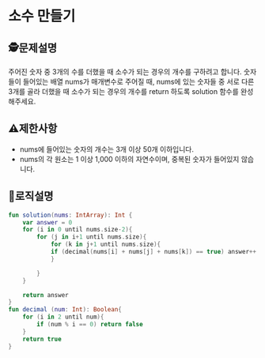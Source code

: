 소수 만들기
=
## 🕵️문제설명
주어진 숫자 중 3개의 수를 더했을 때 소수가 되는 경우의 개수를 구하려고 합니다. 숫자들이 들어있는 배열 nums가 매개변수로 주어질 때, nums에 있는 숫자들 중 서로 다른 3개를 골라 더했을 때 소수가 되는 경우의 개수를 return 하도록 solution 함수를 완성해주세요.

## ⚠️제한사항

- nums에 들어있는 숫자의 개수는 3개 이상 50개 이하입니다.
- nums의 각 원소는 1 이상 1,000 이하의 자연수이며, 중복된 숫자가 들어있지 않습니다.


## 🔎로직설명
```kotlin
fun solution(nums: IntArray): Int {
    var answer = 0
    for (i in 0 until nums.size-2){
        for (j in i+1 until nums.size){
            for (k in j+1 until nums.size){
            if (decimal(nums[i] + nums[j] + nums[k]) == true) answer++
            }

        }
    }

    return answer
}
fun decimal (num: Int): Boolean{
    for (i in 2 until num){
        if (num % i == 0) return false
    }
    return true
}
```

